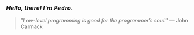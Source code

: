 ### *Hello, there! I'm Pedro.*
> ″*Low-level programming is good for the programmer’s soul.*″
 — John Carmack

